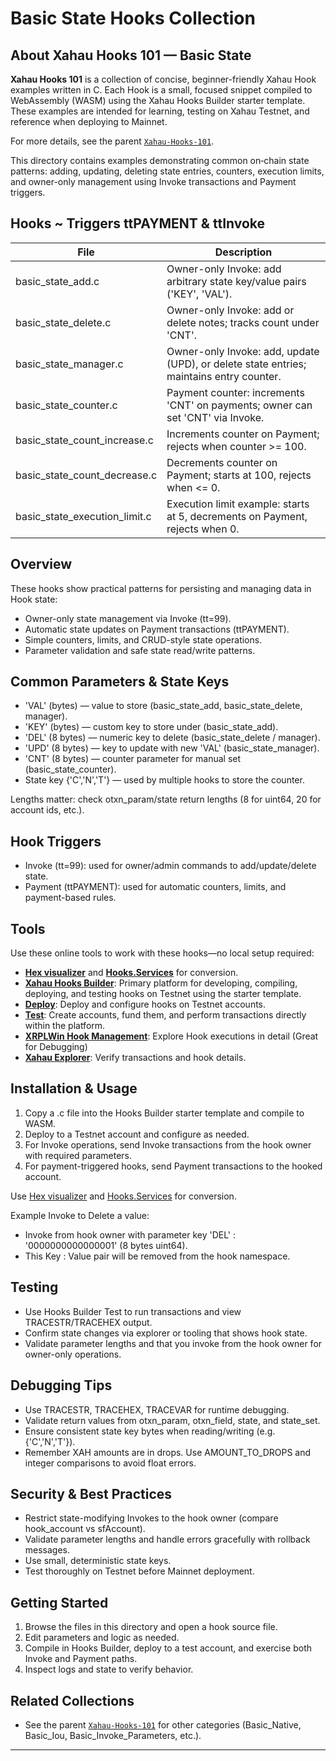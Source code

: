 # Basic State Hooks Collection

## About Xahau Hooks 101 — Basic State

**Xahau Hooks 101** is a collection of concise, beginner-friendly Xahau Hook examples written in C. Each Hook is a small, focused snippet compiled to WebAssembly (WASM) using the Xahau Hooks Builder starter template. These examples are intended for learning, testing on Xahau Testnet, and reference when deploying to Mainnet.

For more details, see the parent [`Xahau-Hooks-101`](../README.md).

This directory contains examples demonstrating common on‑chain state patterns: adding, updating, deleting state entries, counters, execution limits, and owner-only management using Invoke transactions and Payment triggers.

## Hooks ~ Triggers ttPAYMENT & ttInvoke

| File | Description |
|------|-------------|
| basic_state_add.c | Owner-only Invoke: add arbitrary state key/value pairs ('KEY', 'VAL'). |
| basic_state_delete.c | Owner-only Invoke: add or delete notes; tracks count under 'CNT'. |
| basic_state_manager.c | Owner-only Invoke: add, update (UPD), or delete state entries; maintains entry counter. |
| basic_state_counter.c | Payment counter: increments 'CNT' on payments; owner can set 'CNT' via Invoke. |
| basic_state_count_increase.c | Increments counter on Payment; rejects when counter >= 100. |
| basic_state_count_decrease.c | Decrements counter on Payment; starts at 100, rejects when <= 0. |
| basic_state_execution_limit.c | Execution limit example: starts at 5, decrements on Payment, rejects when 0. |

## Overview

These hooks show practical patterns for persisting and managing data in Hook state:
- Owner-only state management via Invoke (tt=99).
- Automatic state updates on Payment transactions (ttPAYMENT).
- Simple counters, limits, and CRUD-style state operations.
- Parameter validation and safe state read/write patterns.

## Common Parameters & State Keys

- 'VAL' (bytes) — value to store (basic_state_add, basic_state_delete, manager).
- 'KEY' (bytes) — custom key to store under (basic_state_add).
- 'DEL' (8 bytes) — numeric key to delete (basic_state_delete / manager).
- 'UPD' (8 bytes) — key to update with new 'VAL' (basic_state_manager).
- 'CNT' (8 bytes) — counter parameter for manual set (basic_state_counter).
- State key {'C','N','T'} — used by multiple hooks to store the counter.

Lengths matter: check otxn_param/state return lengths (8 for uint64, 20 for account ids, etc.).

## Hook Triggers

- Invoke (tt=99): used for owner/admin commands to add/update/delete state.
- Payment (ttPAYMENT): used for automatic counters, limits, and payment-based rules.

## Tools

Use these online tools to work with these hooks—no local setup required:
- **[Hex visualizer](https://transia-rnd.github.io/xrpl-hex-visualizer/)** and **[Hooks.Services](https://hooks.services/tools)** for conversion.
- **[Xahau Hooks Builder](https://hooks-builder.xrpl.org/develop)**: Primary platform for developing, compiling, deploying, and testing hooks on Testnet using the starter template.
- **[Deploy](https://hooks-builder.xrpl.org/deploy)**: Deploy and configure hooks on Testnet accounts.
- **[Test](https://hooks-builder.xrpl.org/test)**: Create accounts, fund them, and perform transactions directly within the platform.
- **[XRPLWin Hook Management](https://xahau-testnet.xrplwin.com/)**: Explore Hook executions in detail (Great for Debugging)
- **[Xahau Explorer](https://test.xahauexplorer.com/en)**: Verify transactions and hook details.

## Installation & Usage

1. Copy a .c file into the Hooks Builder starter template and compile to WASM.
2. Deploy to a Testnet account and configure as needed.
3. For Invoke operations, send Invoke transactions from the hook owner with required parameters.
4. For payment-triggered hooks, send Payment transactions to the hooked account.

Use [Hex visualizer](https://transia-rnd.github.io/xrpl-hex-visualizer/) and [Hooks.Services](https://hooks.services/tools) for conversion.

Example Invoke to Delete a value:
- Invoke from hook owner with parameter key 'DEL' : '0000000000000001' (8 bytes uint64).
- This Key : Value pair will be removed from the hook namespace.


## Testing

- Use Hooks Builder Test to run transactions and view TRACESTR/TRACEHEX output.
- Confirm state changes via explorer or tooling that shows hook state.
- Validate parameter lengths and that you invoke from the hook owner for owner-only operations.

## Debugging Tips

- Use TRACESTR, TRACEHEX, TRACEVAR for runtime debugging.
- Validate return values from otxn_param, otxn_field, state, and state_set.
- Ensure consistent state key bytes when reading/writing (e.g. {'C','N','T'}).
- Remember XAH amounts are in drops. Use AMOUNT_TO_DROPS and integer comparisons to avoid float errors.

## Security & Best Practices

- Restrict state-modifying Invokes to the hook owner (compare hook_account vs sfAccount).
- Validate parameter lengths and handle errors gracefully with rollback messages.
- Use small, deterministic state keys.
- Test thoroughly on Testnet before Mainnet deployment.

## Getting Started

1. Browse the files in this directory and open a hook source file.
2. Edit parameters and logic as needed.
3. Compile in Hooks Builder, deploy to a test account, and exercise both Invoke and Payment paths.
4. Inspect logs and state to verify behavior.

## Related Collections

- See the parent [`Xahau-Hooks-101`](../README.md) for other categories (Basic_Native, Basic_Iou, Basic_Invoke_Parameters, etc.).

---

